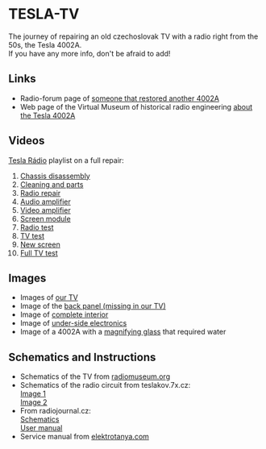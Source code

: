 # TESLA-TV
The journey of repairing an old czechoslovak TV with a radio right from the 50s, the Tesla 4002A.  
If you have any more info, don't be afraid to add!

##  Links

- Radio-forum page of [someone that restored another 4002A](https://radio-forum.cz/domains/radio-forum.cz/viewtopic.php?f=5&t=2680)
- Web page of the Virtual Museum of historical radio engineering [about the Tesla 4002A](http://www.oldradio.cz/ts4002.htm)

## Videos

[Tesla Rádio](https://www.youtube.com/channel/UCCJoa_LD4eVVtKMd7WoqOlQ/featured) playlist on a full repair:
1. [Chassis disassembly](https://youtu.be/HPPeF0AOeFc)
1. [Cleaning and parts](https://youtu.be/z7r_VDadZVk)
1. [Radio repair](https://youtu.be/8mm_Bx_WPbE)
1. [Audio amplifier](https://youtu.be/SjI0ftzy1p8)
1. [Video amplifier](https://youtu.be/JNCoHwkTZT8)
1. [Screen module](https://youtu.be/2wmb6PL6X1k)
1. [Radio test](https://youtu.be/lCmjv1jdO2Q)
1. [TV test](https://youtu.be/4sy0-bGlr64)
1. [New screen](https://youtu.be/CA-zlBT4qpI)
1. [Full TV test](https://youtu.be/xTgOFabGAY8)

## Images

- Images of [our TV](https://drive.google.com/drive/folders/1pmucJz_E2s95HYRwpUuAKW5byRP6rvud?usp=sharing)
- Image of the [back panel (missing in our TV)](https://cdn.aukro.cz/images/sk1606496942666/730x548/tesla-4002a-historicka-televize-s-radiem-87870178.jpeg)
- Image of [complete interior](https://cdn.aukro.cz/images/sk1644599317131/730x548/televizor-tesla-4002a-117799644.jpeg)
- Image of [under-side electronics](https://cdn.aukro.cz/images/sk1644599343250/730x548/televizor-tesla-4002a-117799684.jpeg)
- Image of a 4002A with a [magnifying glass](https://www.veseli-nad-moravou.info/cardfiles/card-19689/card-20066/img/c7912792039c040b772f4eb99b289c82.png) that required water 

          
## Schematics and Instructions

- Schematics of the TV from [radiomuseum.org](https://drive.google.com/drive/folders/1szKEjZV_29mjgeDUi5SEOpvviG2fFBpa?usp=sharing)  
- Schematics of the radio circuit from teslakov.7x.cz:  
          [Image 1](https://media1.7x.cz/images/media1:56fe50e8b09e6.jpg/Kanalove_volice_3a.jpg)  
          [Image 2](https://media0.7x.cz/images/media0:56fe5fd20cac4.jpg/Kanalove_volice_2a.jpg)  
- From radiojournal.cz:  
[Schematics](http://www.radiojournal.cz/schemata/4002asch.pdf)  
[User manual](http://www.radiojournal.cz/schemata/4002arj.pdf)
- Service manual from [elektrotanya.com](https://drive.google.com/drive/folders/1jGgMQhIzVninX8vL8_PCoGSZZD5pMYRn?usp=sharing)  
